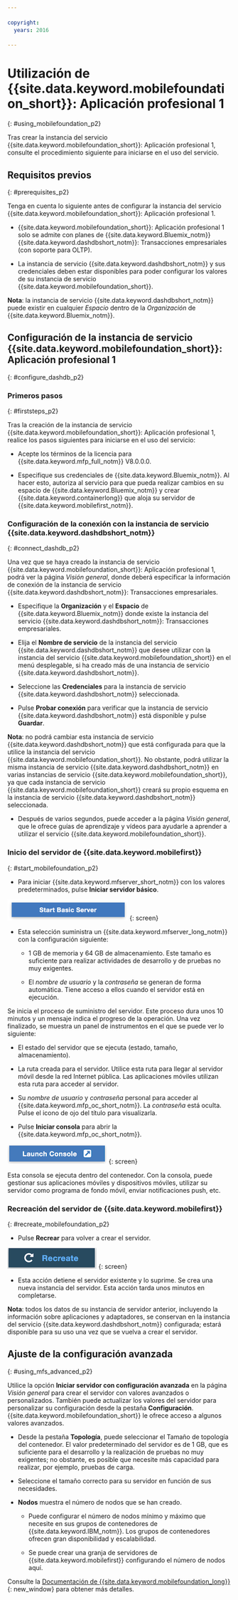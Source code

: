 ```yaml
---

copyright:
  years: 2016

---
```


#	Utilización de {{site.data.keyword.mobilefoundation_short}}: Aplicación profesional 1
{: #using_mobilefoundation_p2}


Tras crear la instancia del servicio {{site.data.keyword.mobilefoundation_short}}: Aplicación profesional 1, consulte el procedimiento siguiente para iniciarse en el uso del servicio. 

## Requisitos previos
{: #prerequisites_p2}

Tenga en cuenta lo siguiente antes de configurar la instancia del servicio
{{site.data.keyword.mobilefoundation_short}}: Aplicación profesional 1. 
* {{site.data.keyword.mobilefoundation_short}}: Aplicación profesional 1 solo se admite con planes de {{site.data.keyword.Bluemix_notm}} {{site.data.keyword.dashdbshort_notm}}: Transacciones empresariales (con soporte para OLTP). 

* La instancia de servicio {{site.data.keyword.dashdbshort_notm}} y sus credenciales deben estar disponibles para poder configurar los valores de su instancia de servicio {{site.data.keyword.mobilefoundation_short}}. 

**Nota**: la instancia de servicio {{site.data.keyword.dashdbshort_notm}} puede existir en cualquier
*Espacio* dentro de la *Organización* de {{site.data.keyword.Bluemix_notm}}.   

## Configuración de la instancia de servicio {{site.data.keyword.mobilefoundation_short}}: Aplicación profesional 1
{: #configure_dashdb_p2}

###  Primeros pasos
{: #firststeps_p2}

Tras la creación de la instancia de servicio {{site.data.keyword.mobilefoundation_short}}: Aplicación profesional 1, realice los pasos siguientes para iniciarse en el uso del servicio: 

* Acepte los términos de la licencia para {{site.data.keyword.mfp_full_notm}} V8.0.0.0.

* Especifique sus credenciales de {{site.data.keyword.Bluemix_notm}}. Al hacer esto, autoriza al servicio para que pueda realizar cambios en su espacio de {{site.data.keyword.Bluemix_notm}} y crear {{site.data.keyword.containerlong}} que aloja su servidor de
{{site.data.keyword.mobilefirst_notm}}. 


### Configuración de la conexión con la instancia de servicio {{site.data.keyword.dashdbshort_notm}}
{: #connect_dashdb_p2}

Una vez que se haya creado la instancia de servicio {{site.data.keyword.mobilefoundation_short}}: Aplicación profesional 1, podrá ver la página *Visión general*, donde deberá especificar la información de conexión de la instancia de servicio
{{site.data.keyword.dashdbshort_notm}}: Transacciones empresariales. 

* Especifique la **Organización** y el **Espacio** de {{site.data.keyword.Bluemix_notm}} donde existe la instancia del servicio {{site.data.keyword.dashdbshort_notm}}: Transacciones empresariales. 
* Elija el **Nombre de servicio** de la instancia del servicio {{site.data.keyword.dashdbshort_notm}} que desee utilizar con la instancia del servicio {{site.data.keyword.mobilefoundation_short}} en el menú desplegable, si ha creado más de una instancia de servicio {{site.data.keyword.dashdbshort_notm}}. 
* Seleccione las **Credenciales** para la instancia de servicio {{site.data.keyword.dashdbshort_notm}} seleccionada. 

* Pulse **Probar conexión** para verificar que la instancia de servicio {{site.data.keyword.dashdbshort_notm}} está disponible y pulse **Guardar**. 

**Nota**: no podrá cambiar esta instancia de servicio {{site.data.keyword.dashdbshort_notm}} que está configurada para que la utilice la instancia del servicio {{site.data.keyword.mobilefoundation_short}}. No obstante, podrá utilizar la misma instancia de servicio
{{site.data.keyword.dashdbshort_notm}} en varias instancias de servicio {{site.data.keyword.mobilefoundation_short}}, ya que cada instancia de servicio {{site.data.keyword.mobilefoundation_short}} creará su propio esquema en la instancia de servicio
{{site.data.keyword.dashdbshort_notm}} seleccionada. 

* Después de varios segundos, puede acceder a la página *Visión general*, que le ofrece guías de aprendizaje y vídeos para ayudarle a aprender a utilizar el servicio {{site.data.keyword.mobilefoundation_short}}. 

### Inicio del servidor de {{site.data.keyword.mobilefirst}}
{: #start_mobilefoundation_p2}

* Para iniciar {{site.data.keyword.mfserver_short_notm}} con los valores predeterminados, pulse **Iniciar servidor básico**.

![Iniciar servidor básico](images/start_basic_server.png "Figura 1. Iniciar servidor básico")
{: screen}
* Esta selección suministra un {{site.data.keyword.mfserver_long_notm}} con la configuración siguiente: 
    -  1 GB de memoria y 64 GB de almacenamiento. Este tamaño es suficiente para realizar actividades de desarrollo y de pruebas no muy exigentes. 

    -	El *nombre de usuario* y la *contraseña* se generan de forma automática. Tiene acceso a ellos cuando el servidor está en ejecución.

Se inicia el proceso de suministro del servidor. Este proceso dura unos 10 minutos y un mensaje indica el progreso de la operación. Una vez finalizado, se muestra un panel de instrumentos en el que se puede ver lo siguiente:

  -	El estado del servidor que se ejecuta (estado, tamaño, almacenamiento).

  -	La ruta creada para el servidor. Utilice esta ruta para llegar al servidor móvil desde la red Internet pública. Las aplicaciones móviles utilizan esta ruta para acceder al servidor.

  -	Su *nombre de usuario* y *contraseña* personal para acceder al
{{site.data.keyword.mfp_oc_short_notm}}. La *contraseña* está oculta. Pulse el icono de ojo del título para visualizarla.

*	Pulse **Iniciar consola** para abrir la {{site.data.keyword.mfp_oc_short_notm}}.

![Iniciar consola](images/launch_console.png "Figura 2. Iniciar consola")
{: screen}

Esta consola se ejecuta dentro del contenedor. Con la consola, puede gestionar sus aplicaciones móviles y dispositivos móviles, utilizar su servidor como programa de fondo móvil, enviar notificaciones push, etc. 

### Recreación del servidor de {{site.data.keyword.mobilefirst}}
{: #recreate_mobilefoundation_p2}

*	Pulse **Recrear** para volver a crear el servidor. 

![Recrear](images/recreate.png "Figura 3. Recrear")
{: screen}

* Esta acción detiene el servidor existente y lo suprime. Se crea una nueva instancia del servidor. Esta acción tarda unos minutos en completarse.

**Nota**: todos los datos de su instancia de servidor anterior, incluyendo la información sobre aplicaciones y adaptadores, se conservan en la instancia del servicio {{site.data.keyword.dashdbshort_notm}} configurada; estará disponible para su uso una vez que se vuelva a crear el servidor. 

##	Ajuste de la configuración avanzada
{: #using_mfs_advanced_p2}

Utilice la opción **Iniciar servidor con configuración avanzada** en la página *Visión general* para crear el servidor con valores avanzados o personalizados. También puede actualizar los valores del servidor para personalizar su configuración desde la pestaña **Configuración**. {{site.data.keyword.mobilefoundation_short}} le ofrece acceso a algunos valores avanzados. 

*	Desde la pestaña **Topología**, puede seleccionar el Tamaño de topología del contenedor. El valor predeterminado del servidor es de 1 GB, que es suficiente para el desarrollo y la realización de pruebas no muy exigentes; no obstante, es posible que necesite más capacidad para realizar, por ejemplo, pruebas de carga. 
  - Seleccione el tamaño correcto para su servidor en función de sus necesidades. 

  - **Nodos** muestra el número de nodos que se han creado. 
      - Puede configurar el número de nodos mínimo y máximo que necesite en sus grupos de contenedores de {{site.data.keyword.IBM_notm}}.
Los grupos de contenedores ofrecen gran disponibilidad y escalabilidad.

      - Se puede crear una granja de servidores de {{site.data.keyword.mobilefirst}} configurando el número de nodos aquí. 

Consulte la [Documentación de {{site.data.keyword.mobilefoundation_long}}](https://www.ibm.com/support/knowledgecenter/SSHS8R_8.0.0/wl_welcome.html){: new_window} para obtener más detalles. 
